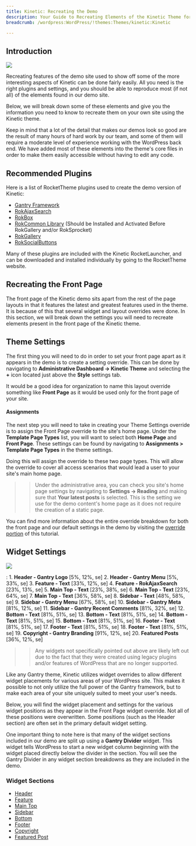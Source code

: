 ```yaml
---
title: Kinetic: Recreating the Demo
description: Your Guide to Recreating Elements of the Kinetic Theme for WordPress
breadcrumb: /wordpress:WordPress/!themes:Themes/kinetic:Kinetic

---
```


Introduction
-----

![][theme]

Recreating features of the demo site used to show off some of the more interesting aspects of Kinetic can be done fairly easily. All you need is the right plugins and settings, and you should be able to reproduce most (if not all) of the elements found in our demo site.

Below, we will break down some of these elements and give you the information you need to know to recreate them on your own site using the Kinetic theme.

Keep in mind that a lot of the detail that makes our demos look so good are the result of many hours of hard work by our team, and some of them will require a moderate level of experience working with the WordPress back end. We have added most of these elements into the theme's core files in order to make them easily accessible without having to edit any code.

Recommended Plugins
-----

Here is a list of RocketTheme plugins used to create the demo version of Kinetic:

* [Gantry Framework][gantry]
* [RokAjaxSearch][rokajaxsearch]
* [RokBox][rokbox]
* [RokCommon Library](http://www.rockettheme.com/wordpress/plugins/rokutilities) (Should be Installed and Activated Before RokGallery and/or RokSprocket)
* [RokGallery][rokgallery]
* [RokSocialButtons][social]

Many of these plugins are included with the Kinetic RocketLauncher, and can be downloaded and installed individually by going to the RocketTheme website.

Recreating the Front Page
-----

The front page of the Kinetic demo sits apart from the rest of the page layouts in that it features the latest and greatest features used in the theme. It is because of this that several widget and layout overrides were done. In this section, we will break down the settings you will need to recreate elements present in the front page of the Kinetic theme.

Theme Settings
-----

The first thing you will need to do in order to set your front page apart as it appears in the demo is to create a setting override. This can be done by navigating to **Administrative Dashboard -> Kinetic Theme** and selecting the **+** icon located just above the **Style** settings tab.

It would be a good idea for organization to name this layout override something like **Front Page** as it would be used only for the front page of your site.

#### Assignments
The next step you will need to take in creating your Theme Settings override is to assign the Front Page override to the site's home page. Under the **Template Page Types** list, you will want to select both **Home Page** and **Front Page**. These settings can be found by navigating to **Assignments > Template Page Types** in the theme settings.

Doing this will assign the override to these two page types. This will allow the override to cover all access scenarios that would lead a user to your site's main home page.

>> Under the administrative area, you can check you site's home page settings by navigating to **Settings -> Reading** and making sure that **Your latest posts** is selected. This is the setting we use for the demo content's home page as it does not require the creation of a static page.

You can find more information about the entire override breakdown for both the front page and our default settings in the demo by visiting the [override portion][demooverride] of this tutorial.

Widget Settings
-----

![][theme2]

:   1. **Header - Gantry Logo** [5%, 12%, se]
    2. **Header - Gantry Menu** [5%, 33%, se]
    3. **Feature - Text** [33%, 12%, se]
    4. **Feature - RokAjaxSearch** [23%, 13%, se]
    5. **Main Top - Text** [23%, 38%, se]
    6. **Main Top - Text** [23%, 64%, se]
    7. **Main Top - Text** [36%, 58%, se]
    8. **Sidebar - Text** [48%, 58%, se]
    9. **Sidebar - Gantry Menu** [67%, 58%, se]
    10. **Sidebar - Gantry Meta** [81%, 12%, se]
    11. **Sidebar - Gantry Recent Comments** [81%, 32%, se]
    12. **Bottom - Text** [81%, 51%, se]
    13. **Bottom - Text** [81%, 51%, se]
    14. **Bottom - Text** [81%, 51%, se]
    15. **Bottom - Text** [81%, 51%, se]
    16. **Footer - Text** [81%, 51%, se]
    17. **Footer - Text** [81%, 51%, se]
    18. **Footer - Text** [81%, 51%, se]
    19. **Copyright - Gantry Branding** [91%, 12%, se]
    20. **Featured Posts** [36%, 12%, se]

>> Any widgets not specifically pointed out above are likely left out due to the fact that they were created using legacy plugins and/or features of WordPress that are no longer supported.

Like any Gantry theme, Kinetic utilizes widget overrides to allow different widget placements for various areas of your WordPress site. This makes it possible to not only utilize the full power of the Gantry framework, but to make each area of your site uniquely suited to meet your user's needs.

Below, you will find the widget placement and settings for the various widget positions as they appear in the Front Page widget override. Not all of these positions were overwritten. Some positions (such as the Header section) are often set in the primary default widget setting.

One important thing to note here is that many of the widget sections included in our demo are split up using a **Gantry Divider** widget. This widget tells WordPress to start a new widget column beginning with the widget placed directly below the divider in the section. You will see the Gantry Divider in any widget section breakdowns as they are included in the demo.

### Widget Sections

* [Header][header]
* [Feature][feature]
* [Main Top][maintop]
* [Sidebar][sidebar]
* [Bottom][bottom]
* [Footer][footer]
* [Copyright][copyright]
* [Featured Post][posts]

[gantry]: http://gantry-framework.org/download
[rokajaxsearch]: http://www.rockettheme.com/wordpress/plugins/rokajaxsearch
[rokbox]: http://www.rockettheme.com/wordpress/plugins/rokbox
[roksprocket]: http://www.rockettheme.com/wordpress/plugins/roksprocket
[theme2]: assets/kinetic2.jpeg
[theme]: assets/kinetic.jpeg
[roksprocket]: http://www.rockettheme.com/wordpress/plugins/roksprocket
[rokgallery]: http://www.rockettheme.com/wordpress/plugins/rokgallery
[faq]: faq.md
[menu]: ../../start/menu.md
[override]: http://gantry-framework.org/documentation/wordpress/configure/
[top]: demo_top.md
[ribbon]: demo_ribbon.md
[showcase]: demo_showcase.md
[feature]: demo_feature.md
[maintop]: demo_maintop.md
[utility]: demo_utility.md
[extension]: demo_extension.md
[header]: demo_header.md
[logo]: demo_logo.md
[slideshow]: demo_slideshow.md
[footer]: demo_footer.md
[rotator]: demo_rotator.md
[lowerpanel]: demo_lowerpanel.md
[navigation]: demo_navigation.md
[mainbottom]: demo_mainbottom.md
[posts]: demo_posts.md
[contentbottom]: demo_contentbottom.md
[bottom]: demo_bottom.md
[subnavigation]: demo_subnavigation.md
[copyright]: demo_copyright.md
[sidebar]: demo_sidebar.md
[featured]: demo_featured.md
[demooverride]: demo_override.md
[social]: http://www.rockettheme.com/wordpress/plugins/rokutilities
